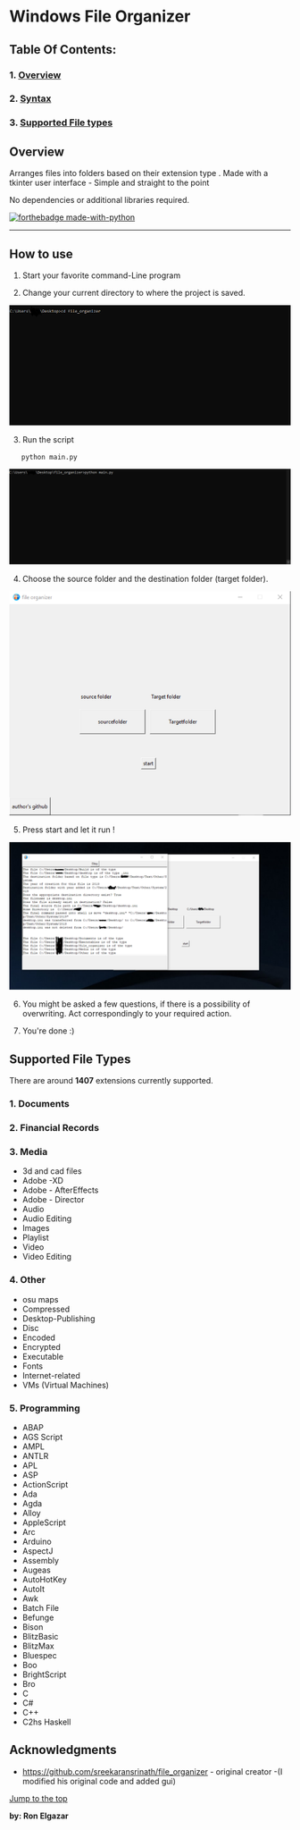 # Windows File Organizer
## Table Of Contents:

### 1. [Overview](#overview)
### 2. [Syntax](#how-to-use)
### 3. [Supported File types](#supported-file-types)

## Overview

Arranges files into folders based on their extension type .
Made with a tkinter user interface - Simple and straight to the point

No dependencies or additional libraries required.

[![forthebadge made-with-python](http://ForTheBadge.com/images/badges/made-with-python.svg)](https://www.python.org/)


---
## How to use
1. Start your favorite command-Line program

2. Change your current directory to where the project is saved.

![picture](Images/step1.png)

3. Run the script
```shell 
   python main.py
```
![picture](Images/step2.png)

4. Choose the source folder and the destination folder (target folder).

![picture](Images/ui.png)

5. Press start and let it run !

![picture](Images/start.png)

6. You might be asked a few questions, if there is a possibility of 
overwriting. Act correspondingly to your required action.

7. You're done :)



## Supported File Types

There are around **1407** extensions currently supported.

### 1. Documents

### 2. Financial Records

### 3. Media 
   - 3d and cad files
   - Adobe -XD
   - Adobe - AfterEffects
   - Adobe - Director
   - Audio
   - Audio Editing
   - Images
   - Playlist
   - Video
   - Video Editing

### 4. Other
   - osu maps
   - Compressed
   - Desktop-Publishing
   - Disc
   - Encoded
   - Encrypted
   - Executable
   - Fonts
   - Internet-related
   - VMs (Virtual Machines)

### 5. Programming

   - ABAP
   - AGS Script
   - AMPL
   - ANTLR
   - APL
   - ASP
   - ActionScript
   - Ada
   - Agda
   - Alloy
   - AppleScript
   - Arc
   - Arduino
   - AspectJ
   - Assembly
   - Augeas
   - AutoHotKey
   - AutoIt
   - Awk
   - Batch File
   - Befunge
   - Bison
   - BlitzBasic
   - BlitzMax
   - Bluespec
   - Boo
   - BrightScript
   - Bro
   - C
   - C#
   - C++
   - C2hs Haskell

## Acknowledgments
 -  https://github.com/sreekaransrinath/file_organizer - original creator -(I modified his original code and added gui)



[Jump to the top](#table-of-contents)

   
**by: Ron Elgazar**


